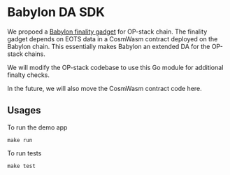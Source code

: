 # Babylon DA SDK

We propoed a [Babylon finality gadget](https://github.com/ethereum-optimism/specs/discussions/218) for OP-stack chain. The finality gadget depends on EOTS data in a CosmWasm contract deployed on the Babylon chain. This essentially makes Babylon an extended DA for the OP-stack chains.

We will modify the OP-stack codebase to use this Go module for additional finalty checks.

In the future, we will also move the CosmWasm contract code here.

## Usages

To run the demo app
```
make run
```

To run tests
```
make test
```